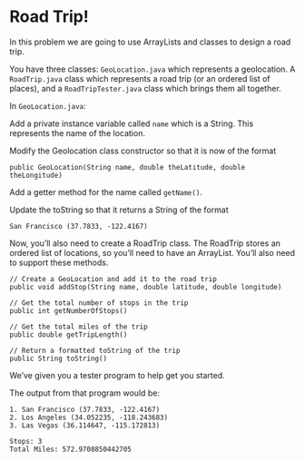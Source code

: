 # Road Trip!
In this problem we are going to use ArrayLists and classes to design a road trip.

You have three classes: `GeoLocation.java` which represents a geolocation. A `RoadTrip.java` class which represents a road trip (or an ordered list of places), and a `RoadTripTester.java` class which brings them all together.

In `GeoLocation.java`:

Add a private instance variable called `name` which is a String. This represents the name of the location.

Modify the Geolocation class constructor so that it is now of the format
```
public GeoLocation(String name, double theLatitude, double theLongitude)
```
Add a getter method for the name called `getName()`.

Update the toString so that it returns a String of the format
```
San Francisco (37.7833, -122.4167)
```
Now, you’ll also need to create a RoadTrip class. The RoadTrip stores an ordered list of locations, so you’ll need to have an ArrayList. You’ll also need to support these methods.
```
// Create a GeoLocation and add it to the road trip
public void addStop(String name, double latitude, double longitude)

// Get the total number of stops in the trip
public int getNumberOfStops()

// Get the total miles of the trip
public double getTripLength()

// Return a formatted toString of the trip
public String toString()
```
We’ve given you a tester program to help get you started.

The output from that program would be:
```
1. San Francisco (37.7833, -122.4167)
2. Los Angeles (34.052235, -118.243683)
3. Las Vegas (36.114647, -115.172813)

Stops: 3
Total Miles: 572.9708850442705
```